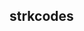 ## strkcodes

<!--
**SamnthaSwan/SamnthaSwan** is a ✨ _special_ ✨ repository because its `README.md` (this file) appears on your GitHub profile.

- 🌱 I’m currently taking data structures with c++ ...
- 🤔 I’m looking for help with c,c++, data structs
- ⚡ Fun fact: i hate math
-->
